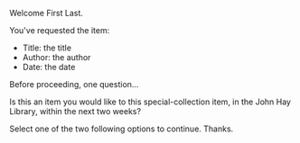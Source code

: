 Welcome First Last.

You've requested the item:
- Title: the title
- Author: the author
- Date: the date

Before proceeding, one question...

Is this an item you would like to this special-collection item, in the John Hay Library, within the next two weeks?

Select one of the two following options to continue. Thanks.
